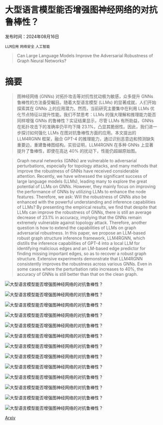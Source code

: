# 大型语言模型能否增强图神经网络的对抗鲁棒性？

发布时间：2024年08月16日

`LLM应用` `网络安全` `人工智能`

> Can Large Language Models Improve the Adversarial Robustness of Graph Neural Networks?

# 摘要

> 图神经网络 (GNNs) 对拓扑攻击等对抗性扰动极为敏感，众多提升 GNNs 鲁棒性的方法备受瞩目。随着大型语言模型 (LLMs) 的显著成就，人们开始探索其在 GNNs 上的应用潜力。然而，当前研究主要集中在利用 LLMs 优化节点特征以提升性能。我们不禁思考：LLMs 的强大理解和推理能力能否同样增强 GNNs 的鲁棒性？实证结果显示，尽管 LLMs 有所助益，GNNs 在拓扑攻击下的准确率仍平均下降 23.1%，凸显其脆弱性。因此，我们进一步探讨如何强化 LLMs 在图对抗鲁棒性方面的应用。本文提出的 LLM4RGNN 框架，融合 GPT-4 的推理能力，通过识别恶意边和预测缺失重要边，重建鲁棒图结构。实验证明，LLM4RGNN 在多种 GNNs 上显著提升了鲁棒性，即使在高达 40% 的扰动下，性能仍超越原始图。

> Graph neural networks (GNNs) are vulnerable to adversarial perturbations, especially for topology attacks, and many methods that improve the robustness of GNNs have received considerable attention. Recently, we have witnessed the significant success of large language models (LLMs), leading many to explore the great potential of LLMs on GNNs. However, they mainly focus on improving the performance of GNNs by utilizing LLMs to enhance the node features. Therefore, we ask: Will the robustness of GNNs also be enhanced with the powerful understanding and inference capabilities of LLMs? By presenting the empirical results, we find that despite that LLMs can improve the robustness of GNNs, there is still an average decrease of 23.1% in accuracy, implying that the GNNs remain extremely vulnerable against topology attack. Therefore, another question is how to extend the capabilities of LLMs on graph adversarial robustness. In this paper, we propose an LLM-based robust graph structure inference framework, LLM4RGNN, which distills the inference capabilities of GPT-4 into a local LLM for identifying malicious edges and an LM-based edge predictor for finding missing important edges, so as to recover a robust graph structure. Extensive experiments demonstrate that LLM4RGNN consistently improves the robustness across various GNNs. Even in some cases where the perturbation ratio increases to 40%, the accuracy of GNNs is still better than that on the clean graph.

![大型语言模型能否增强图神经网络的对抗鲁棒性？](../../../paper_images/2408.08685/x1.png)

![大型语言模型能否增强图神经网络的对抗鲁棒性？](../../../paper_images/2408.08685/x2.png)

![大型语言模型能否增强图神经网络的对抗鲁棒性？](../../../paper_images/2408.08685/x3.png)

![大型语言模型能否增强图神经网络的对抗鲁棒性？](../../../paper_images/2408.08685/x4.png)

![大型语言模型能否增强图神经网络的对抗鲁棒性？](../../../paper_images/2408.08685/x5.png)

![大型语言模型能否增强图神经网络的对抗鲁棒性？](../../../paper_images/2408.08685/x6.png)

![大型语言模型能否增强图神经网络的对抗鲁棒性？](../../../paper_images/2408.08685/x7.png)

![大型语言模型能否增强图神经网络的对抗鲁棒性？](../../../paper_images/2408.08685/x8.png)

![大型语言模型能否增强图神经网络的对抗鲁棒性？](../../../paper_images/2408.08685/x9.png)

![大型语言模型能否增强图神经网络的对抗鲁棒性？](../../../paper_images/2408.08685/x10.png)

![大型语言模型能否增强图神经网络的对抗鲁棒性？](../../../paper_images/2408.08685/x11.png)

![大型语言模型能否增强图神经网络的对抗鲁棒性？](../../../paper_images/2408.08685/x12.png)

![大型语言模型能否增强图神经网络的对抗鲁棒性？](../../../paper_images/2408.08685/x13.png)

[Arxiv](https://arxiv.org/abs/2408.08685)